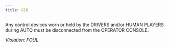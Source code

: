 ```yaml
---
title: G16
---
```

Any control devices worn or held by the DRIVERS and/or HUMAN PLAYERS during AUTO must be disconnected from the OPERATOR CONSOLE.

_Violation: FOUL_
